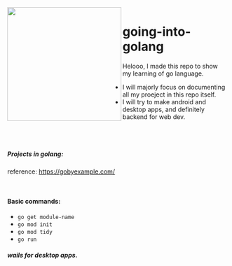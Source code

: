 <img align="left" style="width:260px" src="https://media.tenor.com/60-jjmqKO3cAAAAi/go-girl.gif" width="288px">
 
 # going-into-golang
 Helooo, I made this repo to show my learning of go language.
 - I will majorly focus on documenting all my proeject in this repo itself.
 - I will try to make android and desktop apps, and definitely backend for web dev.
<br>
<br>

##### Projects in golang:

reference: https://gobyexample.com/

<br>

#### Basic commands:

- `go get module-name`
- `go mod init`
- `go mod tidy`
- `go run`

##### wails for desktop apps.
